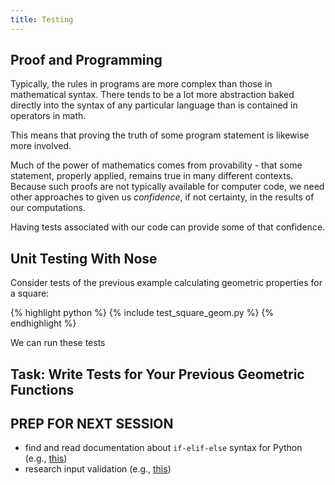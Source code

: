 ```yaml
---
title: Testing
---
```


## Proof and Programming

Typically, the rules in programs are more complex than those in mathematical syntax.
There tends to be a lot more abstraction baked directly into the syntax of any particular
language than is contained in operators in math.

This means that proving the truth of some program statement is likewise more
involved.

Much of the power of mathematics comes from provability - that some statement,
properly applied, remains true in many different contexts.  Because such
proofs are not typically available for computer code, we need other approaches
to given us *confidence*, if not certainty, in the results of our computations.

Having tests associated with our code can provide some of that confidence.

## Unit Testing With Nose

Consider tests of the previous example calculating geometric properties
for a square:

{% highlight python %}
{% include test_square_geom.py %}
{% endhighlight %}

We can run these tests

## Task: Write Tests for Your Previous Geometric Functions

## PREP FOR NEXT SESSION

 - find and read documentation about `if-elif-else` syntax for Python (e.g., [this](http://www.java2s.com/Code/Python/Language-Basics/If.htm))
 - research input validation (e.g., [this](http://openbookproject.net/pybiblio/tips/wilson/validating.php))
